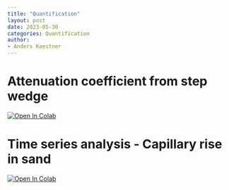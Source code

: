 ```yaml
---
title: "Quantification"
layout: post
date: 2023-05-30
categories: Quantification
author:
- Anders Kaestner
---  
```

  
# Attenuation coefficient from step wedge

<a href="https://colab.research.google.com/github/ImagingELearning/QuantifyingNeutronImages/blob/main/tutorials/01_AttenationCoefficient/01_Analysis_AttenuationCoefficient.ipynb" target="_blank"><img src="https://colab.research.google.com/assets/colab-badge.svg" alt="Open In Colab"/></a>
  
# Time series analysis - Capillary rise in sand
<a href="https://colab.research.google.com/github/ImagingELearning/QuantifyingNeutronImages/blob/main/tutorials/02_RadiographyTimeSeries/02_Analysis_CapillaryRise.ipynb" target="_blank">
  <img src="https://colab.research.google.com/assets/colab-badge.svg" alt="Open In Colab"/>
</a>
